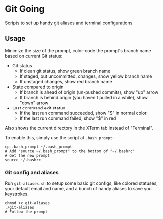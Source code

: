 Git Going
=========

Scripts to set up handy git aliases and terminal configurations

## Usage

Minimize the size of the prompt, color-code the prompt's branch name based on current Git status:
 * Git status
   * If clean git status, show green branch name
   * If staged, but uncommitted, changes, show yellow branch name
   * If unstaged changes, show red branch name
 * State compared to origin
   * If branch is ahead of origin (un-pushed commits), show "up" arrow
   * If branch is behind origin (you haven't pulled in a while), show "down" arrow
 * Last command exit status
   * If the last run command succeeded, show "$" in normal color
   * If the last run command failed, show "$" in red

Also shows the current directory in the XTerm tab instead of "Terminal".

To enable this, simply use the script at `.bash_prompt`:
```shell
cp .bash_prompt ~/.bash_prompt
# Add "source ~/.bash_prompt" to the bottom of "~/.bashrc"
# Get the new prompt
source ~/.bashrc
```

### Git config and aliases
Run `git-aliases.sh` to setup some basic git configs, like colored statuses, your
default email and name, and a bunch of handy aliases to save you keystrokes.

```shell
chmod +x git-aliases
./git-aliases
# Follow the prompt
```


